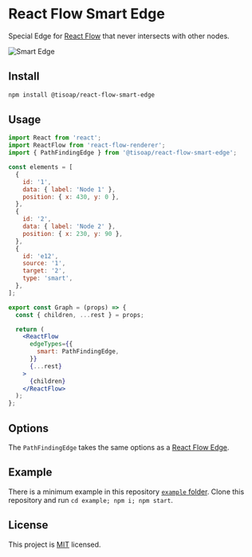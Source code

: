 # React Flow Smart Edge

Special Edge for [React Flow](https://github.com/wbkd/react-flow) that never intersects with other nodes.

![Smart Edge](https://raw.githubusercontent.com/tisoap/react-flow-smart-edge/main/.github/images/example.gif)

## Install

```bash
npm install @tisoap/react-flow-smart-edge
```

## Usage

```jsx
import React from 'react';
import ReactFlow from 'react-flow-renderer';
import { PathFindingEdge } from '@tisoap/react-flow-smart-edge';

const elements = [
  {
    id: '1',
    data: { label: 'Node 1' },
    position: { x: 430, y: 0 },
  },
  {
    id: '2',
    data: { label: 'Node 2' },
    position: { x: 230, y: 90 },
  },
  {
    id: 'e12',
    source: '1',
    target: '2',
    type: 'smart',
  },
];

export const Graph = (props) => {
  const { children, ...rest } = props;

  return (
    <ReactFlow
      edgeTypes={{
        smart: PathFindingEdge,
      }}
      {...rest}
    >
      {children}
    </ReactFlow>
  );
};
```

## Options

The `PathFindingEdge` takes the same options as a [React Flow Edge](https://reactflow.dev/docs/api/edges/).

## Example

There is a minimum example in this repository [`example` folder](https://github.com/tisoap/react-flow-smart-edge/tree/main/example). Clone this repository and run `cd example; npm i; npm start`.

## License

This project is [MIT](https://github.com/tisoap/react-flow-smart-edge/blob/main/LICENSE) licensed.
